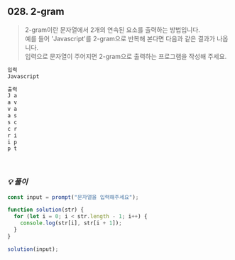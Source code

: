 ## 028. 2-gram

> 2-gram이란 문자열에서 2개의 연속된 요소를 출력하는 방법입니다. <br>
> 예를 들어 'Javascript'를 2-gram으로 반복해 본다면 다음과 같은 결과가 나옵니다. <br>
> 입력으로 문자열이 주어지면 2-gram으로 출력하는 프로그램을 작성해 주세요.

```md
입력
Javascript

출력
J a
a v
v a
a s
s c
c r
r i
i p
p t
```

<br>

### _💡 풀이_

```js
const input = prompt("문자열을 입력해주세요");

function solution(str) {
  for (let i = 0; i < str.length - 1; i++) {
    console.log(str[i], str[i + 1]);
  }
}

solution(input);
```
